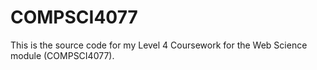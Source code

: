 # COMPSCI4077
 This is the source code for my Level 4 Coursework for the Web Science module (COMPSCI4077).
